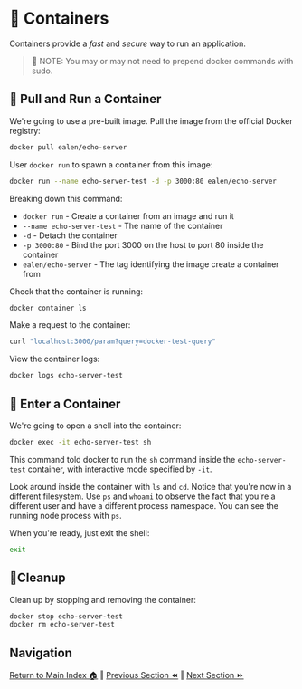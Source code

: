 # 🐋 Containers

Containers provide a _fast_ and _secure_ way to run an application.

> 📝 NOTE: You may or may not need to prepend docker commands with sudo.

## 🚀 Pull and Run a Container

We're going to use a pre-built image. Pull the image from the official Docker registry:

```bash
docker pull ealen/echo-server
```

User `docker run` to spawn a container from this image:
```bash
docker run --name echo-server-test -d -p 3000:80 ealen/echo-server
```

Breaking down this command:
- `docker run` - Create a container from an image and run it
- `--name echo-server-test` - The name of the container
- `-d` - Detach the container
- `-p 3000:80` - Bind the port 3000 on the host to port 80 inside the container
- `ealen/echo-server` - The tag identifying the image create a container from

Check that the container is running:
```bash
docker container ls
```

Make a request to the container:
```bash
curl "localhost:3000/param?query=docker-test-query"
```

View the container logs:
```bash
docker logs echo-server-test
```

## 🐚 Enter a Container
We're going to open a shell into the container:
```bash
docker exec -it echo-server-test sh
```

This command told docker to run the `sh` command inside the `echo-server-test` container, with interactive mode specified by `-it`.

Look around inside the container with `ls` and `cd`. Notice that you're now in a different filesystem. Use `ps` and `whoami` to observe the fact that you're a different user and have a different process namespace. You can see the running node process with `ps`.

When you're ready, just exit the shell:
```bash
exit
```

## 🧹Cleanup
Clean up by stopping and removing the container:
```bash
docker stop echo-server-test
docker rm echo-server-test
```

## Navigation

[Return to Main Index 🏠](../readme.md) ‖
[Previous Section ⏪](../00-pre-reqs/readme.md) ‖ [Next Section ⏩](../02-container-registry/readme.md)
